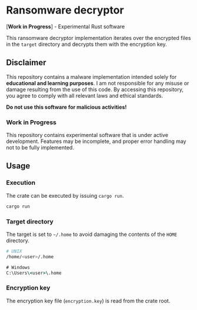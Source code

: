 # Ransomware decryptor

[**Work in Progress**] - Experimental Rust software

This ransomware decryptor implementation iterates over the encrypted files in
the `target` directory and decrypts them with the encryption key.

## Disclaimer

This repository contains a malware implementation intended solely for
**educational and learning purposes**. I am not responsible for any misuse or
damage resulting from the use of this code. By accessing this repository, you
agree to comply with all relevant laws and ethical standards.

**Do not use this software for malicious activities!**

### Work in Progress

This repository contains experimental software that is under active development.
Features may be incomplete, and proper error handling may not to be fully
implemented.

## Usage

### Execution

The crate can be executed by issuing `cargo run`.
```sh
cargo run
```

### Target directory

The target is set to `~/.home` to avoid damaging the contents of the `HOME`
directory.
```sh
# UNIX
/home/<user>/.home
```

```cmd
# Windows
C:\Users\<user>\.home
```

### Encryption key

The encryption key file (`encryption.key`) is read from the crate root.
